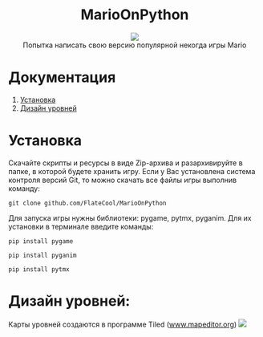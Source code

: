 <div align="center">

# MarioOnPython
<img src="https://drive.google.com/uc?id=12Mu-TJ2JPKRQrizD7yxV7S_-pXlDwEtx">
<br /> 
Попытка написать свою версию популярной некогда игры Mario

</div>


Документация
===============================================================================
1. [Установка](#installation)
2. [Дизайн уровней](#level-design)


Установка
===============================================================================
Скачайте скрипты и ресурсы в виде Zip-архива и разархивируйте в папке, в которой будете хранить игру. 
Если у Вас установлена система контроля версий Git, то можно скачать все файлы игры выполнив команду:    

    git clone github.com/FlateCool/MarioOnPython   

Для запуска игры нужны библиотеки: pygame, pytmx, pyganim. Для их установки в терминале введите команды:

    pip install pygame
    
    pip install pyganim
    
    pip install pytmx
    
Дизайн уровней:
===============================================================================
Карты уровней создаются в программе Tiled (www.mapeditor.org)
<img src="https://www.mapeditor.org/img/tiled-logo-header.png">







